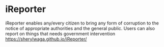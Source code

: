 # iReporter
iReporter enables any/every citizen to bring any form of corruption to the notice of appropriate authorities and the general public. Users can also report on things that needs government intervention
https://sherylwaga.github.io/iReporter/
